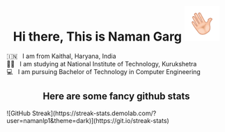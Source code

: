 <h1 align="center"> Hi there, This is Naman Garg  <img src="images/wave.gif"  alt="Waving Hand" width="80px"></h1>

🇮🇳 &nbsp; I am from Kaithal, Haryana, India <br />
👨‍🎓 &nbsp; I am studying at National Institute of Technology, Kurukshetra <br />
💻 &nbsp; I am pursuing Bachelor of Technology in Computer Engineering

<h2 align="center"> Here are some fancy github stats</h2>
![GitHub Streak](https://streak-stats.demolab.com/?user=namanlp1&theme=dark)](https://git.io/streak-stats)

